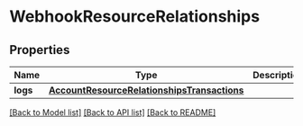 # WebhookResourceRelationships

## Properties
Name | Type | Description | Notes
------------ | ------------- | ------------- | -------------
**logs** | [**AccountResourceRelationshipsTransactions**](AccountResourceRelationshipsTransactions.md) |  | 

[[Back to Model list]](../README.md#documentation-for-models) [[Back to API list]](../README.md#documentation-for-api-endpoints) [[Back to README]](../README.md)


